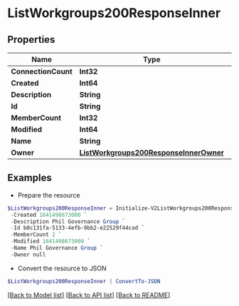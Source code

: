 # ListWorkgroups200ResponseInner
## Properties

Name | Type | Description | Notes
------------ | ------------- | ------------- | -------------
**ConnectionCount** | **Int32** |  | [optional] 
**Created** | **Int64** |  | [optional] 
**Description** | **String** |  | [optional] 
**Id** | **String** |  | [optional] 
**MemberCount** | **Int32** |  | [optional] 
**Modified** | **Int64** |  | [optional] 
**Name** | **String** |  | [optional] 
**Owner** | [**ListWorkgroups200ResponseInnerOwner**](ListWorkgroups200ResponseInnerOwner.md) |  | [optional] 

## Examples

- Prepare the resource
```powershell
$ListWorkgroups200ResponseInner = Initialize-V2ListWorkgroups200ResponseInner  -ConnectionCount 2 `
 -Created 1641498673000 `
 -Description Phil Governance Group `
 -Id b0c131fa-5133-4efb-9bb2-e22529f44cad `
 -MemberCount 2 `
 -Modified 1641498673000 `
 -Name Phil Governance Group `
 -Owner null
```

- Convert the resource to JSON
```powershell
$ListWorkgroups200ResponseInner | ConvertTo-JSON
```

[[Back to Model list]](../README.md#documentation-for-models) [[Back to API list]](../README.md#documentation-for-api-endpoints) [[Back to README]](../README.md)

